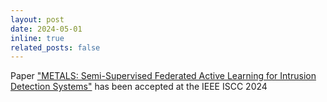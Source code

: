 ```yaml
---
layout: post
date: 2024-05-01
inline: true
related_posts: false
---
```


Paper <a href="https://orbilu.uni.lu/bitstream/10993/61208/1/2024143810.pdf">"METALS: Semi-Supervised Federated Active Learning for Intrusion Detection Systems"</a> has been accepted at the IEEE ISCC 2024
